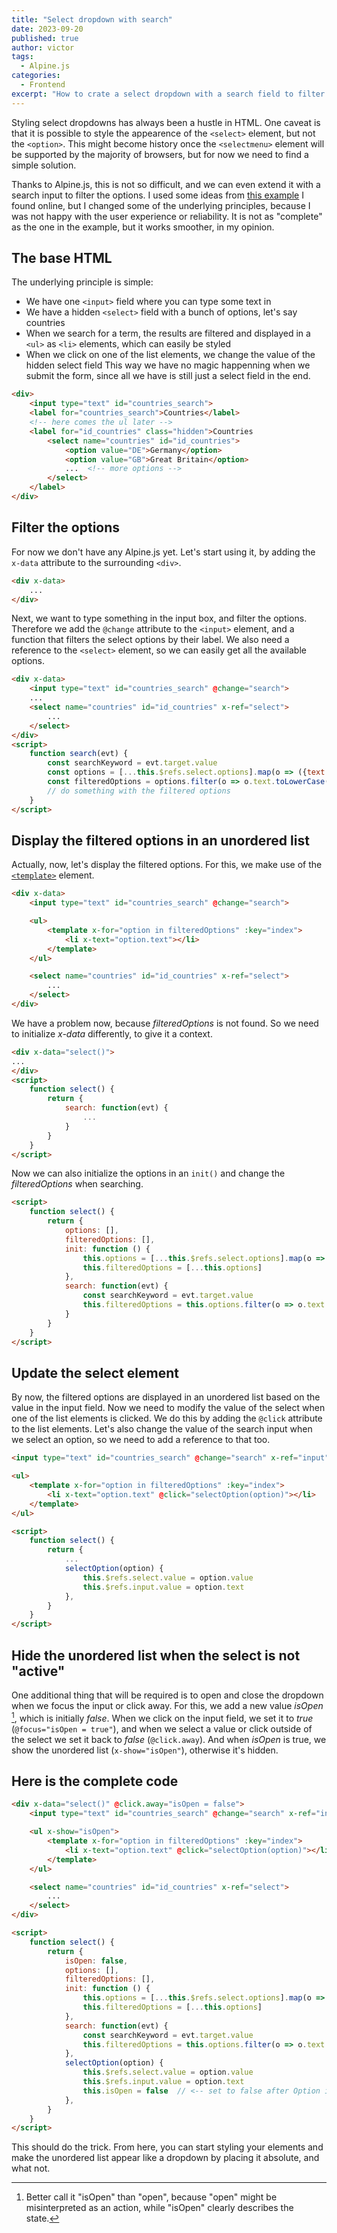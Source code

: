 ```yaml
---
title: "Select dropdown with search"
date: 2023-09-20
published: true
author: victor
tags:
  - Alpine.js
categories:
  - Frontend
excerpt: "How to crate a select dropdown with a search field to filter options"
---
```


Styling select dropdowns has always been a hustle in HTML.
One caveat is that it is possible to style the appearence of the `<select>` element, but not the `<option>`.
This might become history once the `<selectmenu>` element will be supported by the majority of browsers, but for now we need to find a simple solution.

Thanks to Alpine.js, this is not so difficult, and we can even extend it with a search input to filter the options.
I used some ideas from [this example]((https://tailwindcomponents.com/component/tailwindcss-and-alpinejs-custom-select-input)) I found online, but I changed some of the underlying principles, because I was not happy with the user experience or reliability.
It is not as "complete" as the one in the example, but it works smoother, in my opinion.

## The base HTML

The underlying principle is simple:
* We have one `<input>` field where you can type some text in
* We have a hidden `<select>` field with a bunch of options, let's say countries
* When we search for a term, the results are filtered and displayed in a `<ul>` as `<li>` elements, which can easily be styled
* When we click on one of the list elements, we change the value of the hidden select field
This way we have no magic happenning when we submit the form, since all we have is still just a select field in the end.

```html
<div>
    <input type="text" id="countries_search">
    <label for="countries_search">Countries</label>
    <!-- here comes the ul later -->
    <label for="id_countries" class="hidden">Countries
        <select name="countries" id="id_countries">
            <option value="DE">Germany</option>
            <option value="GB">Great Britain</option>
            ...  <!-- more options -->
        </select>
    </label>
</div>
```

## Filter the options

For now we don't have any Alpine.js yet.
Let's start using it, by adding the `x-data` attribute to the surrounding `<div>`.

```html
<div x-data>
    ...
</div>
```

Next, we want to type something in the input box, and filter the options.
Therefore we add the `@change` attribute to the `<input>` element, and a function that filters the select options by their label.
We also need a reference to the `<select>` element, so we can easily get all the available options.

```html
<div x-data>
    <input type="text" id="countries_search" @change="search">
    ...
    <select name="countries" id="id_countries" x-ref="select">
        ...
    </select>
</div>
<script>
    function search(evt) {
        const searchKeyword = evt.target.value
        const options = [...this.$refs.select.options].map(o => ({text: o.text, value: o.value}))
        const filteredOptions = options.filter(o => o.text.toLowerCase().includes(searchKeyword.toLowerCase()))
        // do something with the filtered options
    }
</script>
```

## Display the filtered options in an unordered list

Actually, now, let's display the filtered options.
For this, we make use of the [`<template>`](https://developer.mozilla.org/en-US/docs/Web/HTML/Element/template) element.

```html
<div x-data>
    <input type="text" id="countries_search" @change="search">

    <ul>
        <template x-for="option in filteredOptions" :key="index">
            <li x-text="option.text"></li>
        </template>
    </ul>

    <select name="countries" id="id_countries" x-ref="select">
        ...
    </select>
</div>
```

We have a problem now, because *filteredOptions* is not found.
So we need to initialize *x-data* differently, to give it a context.

```html
<div x-data="select()">
...
</div>
<script>
    function select() {
        return {
            search: function(evt) {
                ...
            }
        }
    }
</script>
```

Now we can also initialize the options in an `init()` and change the *filteredOptions* when searching.

```html
<script>
    function select() {
        return {
            options: [],
            filteredOptions: [],
            init: function () {
                this.options = [...this.$refs.select.options].map(o => ({text: o.text, value: o.value}))
                this.filteredOptions = [...this.options]
            },
            search: function(evt) {
                const searchKeyword = evt.target.value
                this.filteredOptions = this.options.filter(o => o.text.toLowerCase().includes(searchKeyword.toLowerCase()))
            }
        }
    }
</script>
```

## Update the select element

By now, the filtered options are displayed in an unordered list based on the value in the input field.
Now we need to modify the value of the select when one of the list elements is clicked.
We do this by adding the `@click` attribute to the list elements.
Let's also change the value of the search input when we select an option, so we need to add a reference to that too.

```html
<input type="text" id="countries_search" @change="search" x-ref="input">

<ul>
    <template x-for="option in filteredOptions" :key="index">
        <li x-text="option.text" @click="selectOption(option)"></li>
    </template>
</ul>

<script>
    function select() {
        return {
            ...
            selectOption(option) {
                this.$refs.select.value = option.value
                this.$refs.input.value = option.text
            },
        }
    }
</script>
```

## Hide the unordered list when the select is not "active"

One additional thing that will be required is to open and close the dropdown when we focus the input or click away.
For this, we add a new value *isOpen* [^1], which is initially *false*.
When we click on the input field, we set it to *true* (`@focus="isOpen = true"`), and when we select a value or click outside of the select we set it back to *false* (`@click.away`).
And when *isOpen* is true, we show the unordered list (`x-show="isOpen"`), otherwise it's hidden.

## Here is the complete code

```html
<div x-data="select()" @click.away="isOpen = false">
    <input type="text" id="countries_search" @change="search" x-ref="input" @focus="isOpen = true">

    <ul x-show="isOpen">
        <template x-for="option in filteredOptions" :key="index">
            <li x-text="option.text" @click="selectOption(option)"></li>
        </template>
    </ul>

    <select name="countries" id="id_countries" x-ref="select">
        ...
    </select>
</div>

<script>
    function select() {
        return {
            isOpen: false,
            options: [],
            filteredOptions: [],
            init: function () {
                this.options = [...this.$refs.select.options].map(o => ({text: o.text, value: o.value}))
                this.filteredOptions = [...this.options]
            },
            search: function(evt) {
                const searchKeyword = evt.target.value
                this.filteredOptions = this.options.filter(o => o.text.toLowerCase().includes(searchKeyword.toLowerCase()))
            },
            selectOption(option) {
                this.$refs.select.value = option.value
                this.$refs.input.value = option.text
                this.isOpen = false  // <-- set to false after Option is selected
            },
        }
    }
</script>
```

This should do the trick.
From here, you can start styling your elements and make the unordered list appear like a dropdown by placing it absolute, and what not.


[^1]: Better call it "isOpen" than "open", because "open" might be misinterpreted as an action, while "isOpen" clearly describes the state.

